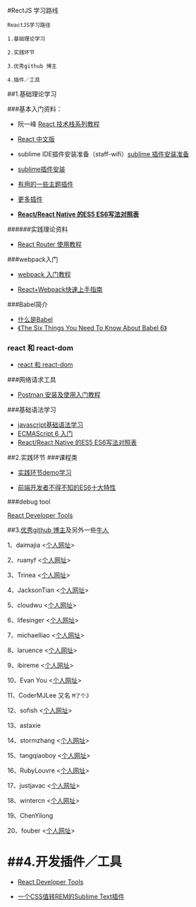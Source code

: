#RectJS 学习路线

	ReactJS学习路径
	
	1.基础理论学习
	
	2.实践环节
	
	3.优秀github 博主
	
	4.插件／工具

##1.基础理论学习

###基本入门资料：
* 阮一峰 [React 技术栈系列教程](http://www.ruanyifeng.com/blog/2016/09/react-technology-stack.html)

* [React 中文版](http://wiki.jikexueyuan.com/project/react/)

* sublime IDE插件安装准备（staff-wifi）[sublime 插件安装准备](http://www.cnblogs.com/bananaplan/p/Sublime-Text-3-Powerful.html)

* [sublime插件安装](http://www.cnblogs.com/erniu/p/5784319.html)

* [有用的一些主题插件](http://www.jianshu.com/p/2ddfff095e90)

* [更多插件](http://www.jeffjade.com/2015/12/15/2015-04-17-toss-sublime-text/)

* **[React/React Native 的ES5 ES6写法对照表](http://bbs.reactnative.cn/topic/15/react-react-native-%E7%9A%84es5-es6%E5%86%99%E6%B3%95%E5%AF%B9%E7%85%A7%E8%A1%A8)**

######实践理论资料

- [React Router 使用教程](http://www.ruanyifeng.com/blog/2016/05/react_router.html)


###webpack入门
* [webpack 入门教程](http://www.jianshu.com/p/42e11515c10f#)

* [React+Webpack快速上手指南](http://www.jianshu.com/p/418e48e0cef1)

###Babel简介

* [什么是Babel](https://cnodejs.org/topic/56460e0d89b4b49902e7fbd3)
* [《The Six Things You Need To Know About Babel 6》](http://jamesknelson.com/the-six-things-you-need-to-know-about-babel-6/)

### react 和 react-dom

* [react 和 react-dom](http://www.oschina.net/news/66873/react-0-14)

###网络请求工具
* [Postman 安装及使用入门教程](http://www.cnblogs.com/mafly/p/postman.html)

###基础语法学习
* [javascript基础语法学习](http://www.w3school.com.cn/js/)
* [ECMAScript 6 入门](http://es6.ruanyifeng.com/#docs/destructuring)
* [React/React Native 的ES5 ES6写法对照表](http://bbs.reactnative.cn/topic/15/react-react-native-%E7%9A%84es5-es6%E5%86%99%E6%B3%95%E5%AF%B9%E7%85%A7%E8%A1%A8?page=1)

##2.实践环节
###课程类
- [实践环节demo学习](https://github.com/karsawu/jstraining)

- [前端开发者不得不知的ES6十大特性](http://www.alloyteam.com/2016/03/es6-front-end-developers-will-have-to-know-the-top-ten-properties/)

###debug tool

[React Developer Tools](https://facebook.github.io/react/blog/2015/09/02/new-react-developer-tools.html)


##3.[优秀github 博主](http://mt.sohu.com/20160407/n443539407.shtml)及另外一些[牛人](http://www.tuicool.com/articles/fYjI3u)

1、daimajia <[个人网址](http://daimajia.com/)>

2、ruanyf <[个人网址](http://www.ruanyifeng.com/home.html)>

3、Trinea <[个人网址](http://www.trinea.cn/)>

4、JacksonTian <[个人网址](http://diveintonode.org/)>

5、cloudwu <[个人网址](http://blog.codingnow.com/)>

6、lifesinger <[个人网址](https://github.com/lifesinger)>

7、michaelliao <[个人网址](http://www.liaoxuefeng.com/)>

8、laruence <[个人网址](http://www.laruence.com/)>

9、ibireme <[个人网址](http://blog.ibireme.com/)>

10、Evan You <[个人网址](http://evanyou.me/)>

11、CoderMJLee 又名 `M了个J`

12、sofish <[个人网址](https://sofi.sh/)>

13、astaxie 

14、stormzhang <[个人网址](http://stormzhang.com/)>

15、tangqiaoboy <[个人网址](http://blog.devtang.com/)>   

16、RubyLouvre <[个人网址](http://www.cnblogs.com/rubylouvre/)>

17、justjavac <[个人网址](http://justjavac.com)>

18、wintercn <[个人网址](http://winter-cn.cnblogs.com/)>

19、ChenYilong 

20、fouber <[个人网址](https://github.com/fouber/blog)>

##4.开发插件／工具
=======
- [React Developer Tools](https://facebook.github.io/react/blog/2015/09/02/new-react-developer-tools.html)

- [一个CSS值转REM的Sublime Text插件](https://github.com/flashlizi/cssrem)
